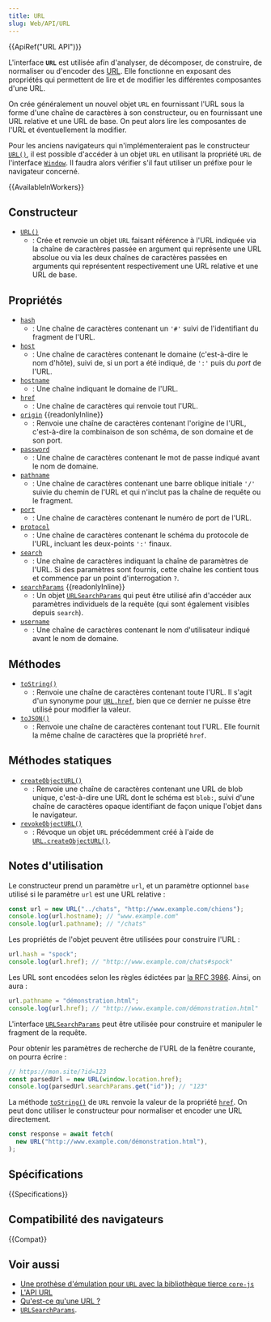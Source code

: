 ```yaml
---
title: URL
slug: Web/API/URL
---
```


{{ApiRef("URL API")}}

L'interface **`URL`** est utilisée afin d'analyser, de décomposer, de construire, de normaliser ou d'encoder des [URL](/fr/docs/Glossary/URL). Elle fonctionne en exposant des propriétés qui permettent de lire et de modifier les différentes composantes d'une URL.

On crée généralement un nouvel objet `URL` en fournissant l'URL sous la forme d'une chaîne de caractères à son constructeur, ou en fournissant une URL relative et une URL de base. On peut alors lire les composantes de l'URL et éventuellement la modifier.

Pour les anciens navigateurs qui n'implémenteraient pas le constructeur [`URL()`](/fr/docs/Web/API/URL/URL), il est possible d'accéder à un objet `URL` en utilisant la propriété `URL` de l'interface [`Window`](/fr/docs/Web/API/Window). Il faudra alors vérifier s'il faut utiliser un préfixe pour le navigateur concerné.

{{AvailableInWorkers}}

## Constructeur

- [`URL()`](/fr/docs/Web/API/URL/URL)
  - : Crée et renvoie un objet `URL` faisant référence à l'URL indiquée via la chaîne de caractères passée en argument qui représente une URL absolue ou via les deux chaînes de caractères passées en arguments qui représentent respectivement une URL relative et une URL de base.

## Propriétés

- [`hash`](/fr/docs/Web/API/URL/hash)
  - : Une chaîne de caractères contenant un `'#'` suivi de l'identifiant du fragment de l'URL.
- [`host`](/fr/docs/Web/API/URL/host)
  - : Une chaîne de caractères contenant le domaine (c'est-à-dire le nom d'hôte), suivi de, si un port a été indiqué, de `':'` puis du _port_ de l'URL.
- [`hostname`](/fr/docs/Web/API/URL/hostname)
  - : Une chaîne indiquant le domaine de l'URL.
- [`href`](/fr/docs/Web/API/URL/href)
  - : Une chaîne de caractères qui renvoie tout l'URL.
- [`origin`](/fr/docs/Web/API/URL/origin) {{readonlyInline}}
  - : Renvoie une chaîne de caractères contenant l'origine de l'URL, c'est-à-dire la combinaison de son schéma, de son domaine et de son port.
- [`password`](/fr/docs/Web/API/URL/password)
  - : Une chaîne de caractères contenant le mot de passe indiqué avant le nom de domaine.
- [`pathname`](/fr/docs/Web/API/URL/pathname)
  - : Une chaîne de caractères contenant une barre oblique initiale `'/'` suivie du chemin de l'URL et qui n'inclut pas la chaîne de requête ou le fragment.
- [`port`](/fr/docs/Web/API/URL/port)
  - : Une chaîne de caractères contenant le numéro de port de l'URL.
- [`protocol`](/fr/docs/Web/API/URL/protocol)
  - : Une chaîne de caractères contenant le schéma du protocole de l'URL, incluant les deux-points `':'` finaux.
- [`search`](/fr/docs/Web/API/URL/search)
  - : Une chaîne de caractères indiquant la chaîne de paramètres de l'URL. Si des paramètres sont fournis, cette chaîne les contient tous et commence par un point d'interrogation `?`.
- [`searchParams`](/fr/docs/Web/API/URL/searchParams) {{readonlyInline}}
  - : Un objet [`URLSearchParams`](/fr/docs/Web/API/URLSearchParams) qui peut être utilisé afin d'accéder aux paramètres individuels de la requête (qui sont également visibles depuis `search`).
- [`username`](/fr/docs/Web/API/URL/username)
  - : Une chaîne de caractères contenant le nom d'utilisateur indiqué avant le nom de domaine.

## Méthodes

- [`toString()`](/fr/docs/Web/API/URL/toString)
  - : Renvoie une chaîne de caractères contenant toute l'URL. Il s'agit d'un synonyme pour [`URL.href`](/fr/docs/Web/API/URL/href), bien que ce dernier ne puisse être utilisé pour modifier la valeur.
- [`toJSON()`](/fr/docs/Web/API/URL/toJSON)
  - : Renvoie une chaîne de caractères contenant tout l'URL. Elle fournit la même chaîne de caractères que la propriété `href`.

## Méthodes statiques

- [`createObjectURL()`](/fr/docs/Web/API/URL/createObjectURL_static)
  - : Renvoie une chaîne de caractères contenant une URL de blob unique, c'est-à-dire une URL dont le schéma est `blob:`, suivi d'une chaîne de caractères opaque identifiant de façon unique l'objet dans le navigateur.
- [`revokeObjectURL()`](/fr/docs/Web/API/URL/revokeObjectURL_static)
  - : Révoque un objet `URL` précédemment créé à l'aide de [`URL.createObjectURL()`](/fr/docs/Web/API/URL/createObjectURL_static).

## Notes d'utilisation

Le constructeur prend un paramètre `url`, et un paramètre optionnel `base` utilisé si le paramètre `url` est une URL relative&nbsp;:

```js
const url = new URL("../chats", "http://www.example.com/chiens");
console.log(url.hostname); // "www.example.com"
console.log(url.pathname); // "/chats"
```

Les propriétés de l'objet peuvent être utilisées pour construire l'URL&nbsp;:

```js
url.hash = "spock";
console.log(url.href); // "http://www.example.com/chats#spock"
```

Les URL sont encodées selon les règles édictées par [la RFC 3986](https://datatracker.ietf.org/doc/html/rfc3986). Ainsi, on aura&nbsp;:

```js
url.pathname = "démonstration.html";
console.log(url.href); // "http://www.example.com/démonstration.html"
```

L'interface [`URLSearchParams`](/fr/docs/Web/API/URLSearchParams) peut être utilisée pour construire et manipuler le fragment de la requête.

Pour obtenir les paramètres de recherche de l'URL de la fenêtre courante, on pourra écrire&nbsp;:

```js
// https://mon.site/?id=123
const parsedUrl = new URL(window.location.href);
console.log(parsedUrl.searchParams.get("id")); // "123"
```

La méthode [`toString()`](/fr/docs/Web/API/URL/toString) de `URL` renvoie la valeur de la propriété [`href`](/fr/docs/Web/API/URL/href). On peut donc utiliser le constructeur pour normaliser et encoder une URL directement.

```js
const response = await fetch(
  new URL("http://www.example.com/démonstration.html"),
);
```

## Spécifications

{{Specifications}}

## Compatibilité des navigateurs

{{Compat}}

## Voir aussi

- [Une prothèse d'émulation pour `URL` avec la bibliothèque tierce `core-js`](https://github.com/zloirock/core-js#url-and-urlsearchparams)
- [L'API URL](/fr/docs/Web/API/URL_API)
- [Qu'est-ce qu'une URL&nbsp;?](/fr/docs/Learn/Common_questions/Web_mechanics/What_is_a_URL)
- [`URLSearchParams`](/fr/docs/Web/API/URLSearchParams).
